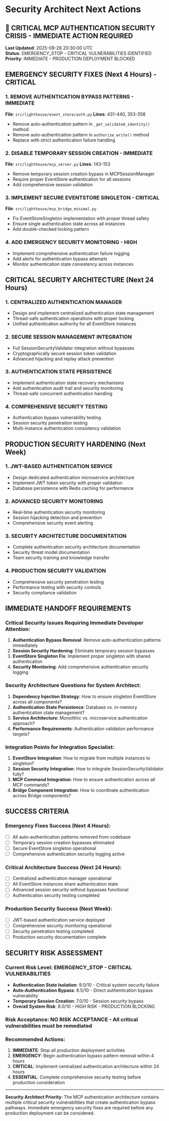 # Security Architect Next Actions

## 🚨 CRITICAL MCP AUTHENTICATION SECURITY CRISIS - IMMEDIATE ACTION REQUIRED

**Last Updated**: 2025-08-26 20:30:00 UTC  
**Status**: EMERGENCY_STOP - CRITICAL VULNERABILITIES IDENTIFIED
**Priority**: IMMEDIATE - PRODUCTION DEPLOYMENT BLOCKED

## EMERGENCY SECURITY FIXES (Next 4 Hours) - CRITICAL

### 1. REMOVE AUTHENTICATION BYPASS PATTERNS - IMMEDIATE
**File**: `src/lighthouse/event_store/auth.py`
**Lines**: 431-440, 353-358
- Remove auto-authentication pattern in `_get_validated_identity()` method
- Remove auto-authentication pattern in `authorize_write()` method  
- Replace with strict authentication failure handling

### 2. DISABLE TEMPORARY SESSION CREATION - IMMEDIATE
**File**: `src/lighthouse/mcp_server.py`
**Lines**: 143-153
- Remove temporary session creation bypass in MCPSessionManager
- Require proper EventStore authentication for all sessions
- Add comprehensive session validation

### 3. IMPLEMENT SECURE EVENTSTORE SINGLETON - CRITICAL
**File**: `src/lighthouse/mcp_bridge_minimal.py`
- Fix EventStoreSingleton implementation with proper thread safety
- Ensure single authentication state across all instances
- Add double-checked locking pattern

### 4. ADD EMERGENCY SECURITY MONITORING - HIGH
- Implement comprehensive authentication failure logging
- Add alerts for authentication bypass attempts
- Monitor authentication state consistency across instances

## CRITICAL SECURITY ARCHITECTURE (Next 24 Hours)

### 1. CENTRALIZED AUTHENTICATION MANAGER
- Design and implement centralized authentication state management
- Thread-safe authentication operations with proper locking
- Unified authentication authority for all EventStore instances

### 2. SECURE SESSION MANAGEMENT INTEGRATION
- Full SessionSecurityValidator integration without bypasses
- Cryptographically secure session token validation
- Advanced hijacking and replay attack prevention

### 3. AUTHENTICATION STATE PERSISTENCE
- Implement authentication state recovery mechanisms
- Add authentication audit trail and security monitoring
- Thread-safe concurrent authentication handling

### 4. COMPREHENSIVE SECURITY TESTING
- Authentication bypass vulnerability testing
- Session security penetration testing
- Multi-instance authentication consistency validation

## PRODUCTION SECURITY HARDENING (Next Week)

### 1. JWT-BASED AUTHENTICATION SERVICE
- Design dedicated authentication microservice architecture
- Implement JWT token security with proper validation
- Database persistence with Redis caching for performance

### 2. ADVANCED SECURITY MONITORING
- Real-time authentication security monitoring
- Session hijacking detection and prevention
- Comprehensive security event alerting

### 3. SECURITY ARCHITECTURE DOCUMENTATION
- Complete authentication security architecture documentation
- Security threat model documentation
- Team security training and knowledge transfer

### 4. PRODUCTION SECURITY VALIDATION
- Comprehensive security penetration testing
- Performance testing with security controls
- Security compliance validation

## IMMEDIATE HANDOFF REQUIREMENTS

### Critical Security Issues Requiring Immediate Developer Attention:
1. **Authentication Bypass Removal**: Remove auto-authentication patterns immediately
2. **Session Security Hardening**: Eliminate temporary session bypasses  
3. **EventStore Singleton Fix**: Implement proper singleton with shared authentication
4. **Security Monitoring**: Add comprehensive authentication security logging

### Security Architecture Questions for System Architect:
1. **Dependency Injection Strategy**: How to ensure singleton EventStore across all components?
2. **Authentication State Persistence**: Database vs. in-memory authentication state management?
3. **Service Architecture**: Monolithic vs. microservice authentication approach?
4. **Performance Requirements**: Authentication validation performance targets?

### Integration Points for Integration Specialist:
1. **EventStore Integration**: How to migrate from multiple instances to singleton?
2. **Session Security Integration**: How to integrate SessionSecurityValidator fully?
3. **MCP Command Integration**: How to ensure authentication across all MCP commands?
4. **Bridge Component Integration**: How to coordinate authentication across Bridge components?

## SUCCESS CRITERIA

### Emergency Fixes Success (Next 4 Hours):
- [ ] All auto-authentication patterns removed from codebase
- [ ] Temporary session creation bypasses eliminated  
- [ ] Secure EventStore singleton operational
- [ ] Comprehensive authentication security logging active

### Critical Architecture Success (Next 24 Hours):
- [ ] Centralized authentication manager operational
- [ ] All EventStore instances share authentication state
- [ ] Advanced session security without bypasses functional
- [ ] Authentication security testing completed

### Production Security Success (Next Week):
- [ ] JWT-based authentication service deployed
- [ ] Comprehensive security monitoring operational
- [ ] Security penetration testing completed
- [ ] Production security documentation complete

## SECURITY RISK ASSESSMENT

### Current Risk Level: **EMERGENCY_STOP - CRITICAL VULNERABILITIES**
- **Authentication State Isolation**: 9.0/10 - Critical system security failure
- **Auto-Authentication Bypass**: 8.5/10 - Direct authentication bypass vulnerability
- **Temporary Session Creation**: 7.0/10 - Session security bypass
- **Overall System Risk**: 8.0/10 - HIGH RISK - PRODUCTION BLOCKING

### Risk Acceptance: **NO RISK ACCEPTANCE** - All critical vulnerabilities must be remediated

### Recommended Actions:
1. **IMMEDIATE**: Stop all production deployment activities
2. **EMERGENCY**: Begin authentication bypass pattern removal within 4 hours
3. **CRITICAL**: Implement centralized authentication architecture within 24 hours  
4. **ESSENTIAL**: Complete comprehensive security testing before production consideration

---

**Security Architect Priority**: The MCP authentication architecture contains multiple critical security vulnerabilities that create authentication bypass pathways. Immediate emergency security fixes are required before any production deployment can be considered.